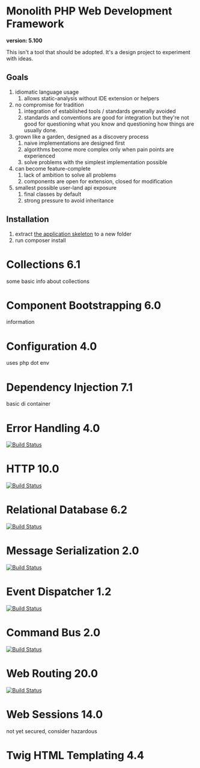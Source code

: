 # Monolith PHP Web Development Framework

**version: 5.100**

This isn't a tool that should be adopted. It's a design project to experiment with ideas.

## Goals

1. idiomatic language usage
    1. allows static-analysis without IDE extension or helpers
2. no compromise for tradition
    1. integration of established tools / standards generally avoided
    2. standards and conventions are good for integration but they're not good for questioning what you know and questioning how things are usually done.
3. grown like a garden, designed as a discovery process
    1. naive implementations are designed first
    2. algorithms become more complex only when pain points are experienced
    3. solve problems with the simplest implementation possible
4. can become feature-complete
    1. lack of ambition to solve all problems
    2. components are open for extension, closed for modification
5. smallest possible user-land api exposure
    1. final classes by default
    2. strong pressure to avoid inheritance

## Installation

1. extract [the application skeleton](https://github.com/monolith-php/application-skeleton/archive/master.zip) to a new folder
2. run composer install
# Collections 6.1

some basic info about collections

# Component Bootstrapping 6.0

information

# Configuration 4.0

uses php dot env

# Dependency Injection 7.1

basic di container

# Error Handling 4.0

[![Build Status](https://travis-ci.org/monolith-php/error-handling.svg?branch=master)](https://travis-ci.org/monolith-php/error-handling)

# HTTP 10.0

[![Build Status](https://travis-ci.org/monolith-php/http.svg?branch=master)](https://travis-ci.org/monolith-php/http)
# Relational Database 6.2

[![Build Status](https://travis-ci.org/monolith-php/relational-database.svg?branch=master)](https://travis-ci.org/monolith-php/relational-database)
# Message Serialization 2.0

[![Build Status](https://travis-ci.org/monolith-php/message-serialization.svg?branch=master)](https://travis-ci.org/monolith-php/message-serialization)
# Event Dispatcher 1.2

[![Build Status](https://travis-ci.org/monolith-php/event-dispatcher.svg?branch=master)](https://travis-ci.org/monolith-php/event-dispatcher)
# Command Bus 2.0

[![Build Status](https://travis-ci.org/monolith-php/command-bus.svg?branch=master)](https://travis-ci.org/monolith-php/command-bus)
# Web Routing 20.0

[![Build Status](https://travis-ci.org/monolith-php/web-routing.svg?branch=master)](https://travis-ci.org/monolith-php/web-routing)

# Web Sessions 14.0

not yet secured, consider hazardous
# Twig HTML Templating 4.4


